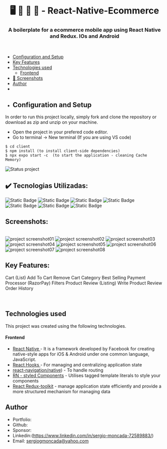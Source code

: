 <h1 align ="center" > 🖥️ 📸 📱 🤖 - React-Native-Ecommerce  </h1>
<h3  align ="center"> 
A boilerplate for a ecommerce mobile app using React Native and Redux. IOs and Android </h3>
<br>

  * [Configuration and Setup](#configuration-and-setup)
  * [Key Features](#key-features)
  * [Technologies used](#technologies-used)
      - [Frontend](#frontend)
  * [📸 Screenshots](#screenshots)
  * [Author](#author)
  * <br>
  * ## Configuration and Setup

In order to run this project locally, simply fork and clone the repository or download as zip and unzip on your machine.

- Open the project in your prefered code editor.
- Go to terminal -> New terminal (If you are using VS code)

```
$ cd client 
$ npm install (to install client-side dependencies)
$ npx expo start -c  (to start the application - cleaning Cache Memory)

```
![Status project](https://img.shields.io/badge/STATUS-Finished-GREEN?style=for-the-badge)

## ✔️ Tecnologias Utilizadas:
![Static Badge](https://img.shields.io/badge/JavaScript-%236897B6?style=for-the-badge)
![Static Badge](https://img.shields.io/badge/react%20native-%2385C7F2?style=for-the-badge)
![Static Badge](https://img.shields.io/badge/Redux%20Toolkit-yellow?style=for-the-badge)
![Static Badge](https://img.shields.io/badge/Styled%20Components-%23D1D1D1?style=for-the-badge)
![Static Badge](https://img.shields.io/badge/expo-%23E89F28?style=for-the-badge)
![Static Badge](https://img.shields.io/badge/axios-%23D1D1D1?style=for-the-badge)
![Static Badge](https://img.shields.io/badge/Firebase-%23D1D1D1?style=for-the-badge)

##  Screenshots:
<br>
<img src="./IMAGES/IMAGE01LOGIN.jpg" alt="project screenshot01" />
<img src="./IMAGES/IMAGE02HOME.jpg" alt="project screenshot02" />
<img src="./IMAGES/IMAGE03PRODUCTDETAILS.jpg" alt="project screenshot03" />
<img src="./IMAGES/IMAGE04CARTITEM.jpg" alt="project screenshot04" />
<img src="./IMAGES/IMAGE05CHECKOUT.jpg" alt="project screenshot05" />
<img src="./IMAGES/IMAGE06ADDNEWADDRESS.jpg" alt="project screenshot06" />
<img src="./IMAGES/IMAGE07SEARCHITEM.jpg" alt="project screenshot07" />
<img src="./IMAGES/IMAGE08USERPROFILE.jpg" alt="project screenshot08" />

<br>

##  Key Features:

Cart (List)
Add To Cart
Remove Cart
Category
Best Selling
Payment Processor (RazorPay)
Filters
Product Review (Listing)
Write Product Review
Order History

  
<br/>

##  Technologies used

This project was created using the following technologies.

####  Frontend 

- [React Native ]() - It is a framework developed by Facebook for creating native-style apps for iOS & Android under one common language, JavaScript.
- [React Hooks  ](https://reactjs.org/docs/hooks-intro.html) - For managing and centralizing application state
- [react-navigation/native](https://reactnavigation.org/)) - To handle routing
- [RN - styled Components](https://styled-components.com/docs/basics) - Utilises tagged template literals to style your components
- [React Redux-toolkit](https://react-redux.js.org/) - manage application state efficiently and provide a more structured mechanism for managing data

## Author
- Portfolio: 
- Github: 
- Sponsor: 
- Linkedin:(https://www.linkedin.com/in/sergio-moncada-72589883/)
- Email: [sergiogmoncada@yahoo.com](mailto:sergiogmoncada@yahoo.com)
